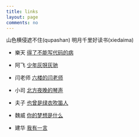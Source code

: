 ```yaml
---
title: links
layout: page
comments: no
---
```

山色横侵遮不住(qupashan) 明月千里好读书(xiedaima)

+ 樂天    [得了不能写代码的病](http://letiantian.me)

+ 阿飞    [少年灰呀灰驰](http://kangkona.github.io)

+ 闫老师  [六楼的闫老师](http://hyan.in)

+ 小司    [北方夜晚的琴声](http://sinb.github.io)

+ 夫子    [也曾是绿衣吹笛人](http://blog.fuzhii.com)
 
+ 魏威    [你的梦想是什么](http://blog.lastww.com)

+ 建华    [我有一言](http://liticer.github.io/)